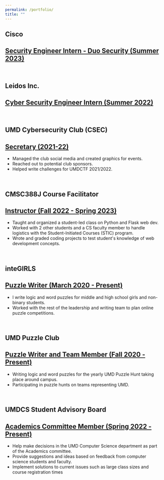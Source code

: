 ```yaml
---
permalink: /portfolio/
title: ""
---
```

<section>
    <div id="cisco" class="section-title">
        <h1><span>Cisco</span></h1>
    </div>
<div class="card">
  <div class="container">
   <h2><a href="">Security Engineer Intern - Duo Security (Summer 2023)</a></h2>
    <ul>
    </ul>
  </div>
</div>
</section>
<br>
<section>
    <div id="leidos" class="section-title">
        <h1><span>Leidos Inc.</span></h1>
    </div>
<div class="card">
  <div class="container">
   <h2><a href="">Cyber Security Engineer Intern (Summer 2022)</a></h2>
    <ul>
    </ul>
  </div>
</div>
</section>
<br>
<section>
    <div id="csec" class="section-title">
        <h1><span>UMD Cybersecurity Club (CSEC)</span></h1>
    </div>
<div class="card">
  <div class="container">
   <h2><a href="https://csec.umd.edu/officers">Secretary (2021-22)</a></h2>
    <ul>
      <li>Managed the club social media and created graphics for events.</li>
      <li>Reached out to potential club sponsors.</li>
        <li>Helped write challenges for UMDCTF 2021/2022.</li> </ul>
  </div>
</div>
</section>
<br>
  <section>
    <div id="stic" class="section-title">
        <h1><span>CMSC388J Course Facilitator</span></h1>
    </div>
<div class="card">
  <div class="container">
   <h2><a href="https://github.com/shricubed/cmsc388j-fall22">Instructor (Fall 2022 - Spring 2023)</a></h2>
    <ul>
      <li>Taught and organized a student-led class on Python and Flask web dev.</li>
      <li>Worked with 2 other students and a CS faculty member to handle logistics with the Student-Initiated Courses (STIC) program.</li>
      <li>Wrote and graded coding projects to test student's knowledge of web development concepts.</li></ul>
  </div>
</div>
</section>
<br>
<section>
    <div id="integirls" class="section-title">
        <h1><span>inteGIRLS</span></h1>
    </div>
  <div class="card">
  <div class="container">
   <h2><a href="https://integirls.org/puzzle">Puzzle Writer (March 2020 - Present)</a></h2>
    <ul>
      <li>I write logic and word puzzles for middle and high school girls and non-binary students.</li>
      <li>Worked with the rest of the leadership and writing team to plan online puzzle competitions.</li></ul>
  </div>
</div>
  
</section>
  <br>
<section>
    <div id="puzzleumd" class="section-title">
        <h1><span>UMD Puzzle Club</span></h1>
    </div>
  <div class="card">
  <div class="container">
   <h2><a href="https://2021.umdpuzzle.club/">Puzzle Writer and Team Member (Fall 2020 - Present)</a></h2>
    <ul>
      <li>Writing logic and word puzzles for the yearly UMD Puzzle Hunt taking place around campus.</li>
      <li>Participating in puzzle hunts on teams representing UMD.</li></ul>
  </div>
</div>
  
</section>
  
<br>
<section>
    <div id="advisory" class="section-title">
        <h1><span>UMDCS Student Advisory Board</span></h1>
    </div>
  <div class="card">
  <div class="container">
   <h2><a href="/">Academics Committee Member (Spring 2022 - Present)</a></h2>
    <ul>
      <li>Help make decisions in the UMD Computer Science department as part of the Academics committee.</li>
 <li>Provide suggestions and ideas based on feedback from computer science students and faculty.</li>
 <li>Implement solutions to current issues such as large class sizes and course registration times</li></ul>
  </div>
</div>
  
</section>
